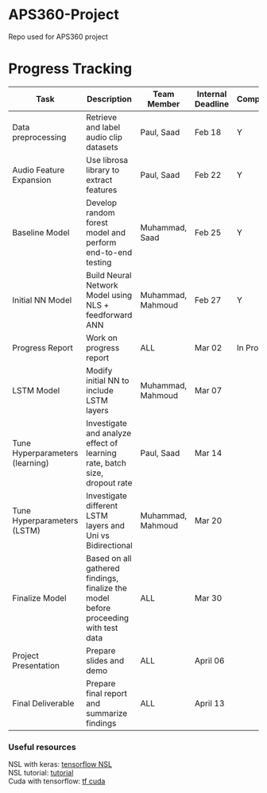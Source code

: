 # APS360-Project
Repo used for APS360 project

# Progress Tracking

| Task                            | Description                                                                         | Team Member       | Internal Deadline | Completed?  |
|---------------------------------|-------------------------------------------------------------------------------------|-------------------|-------------------|-------------|
| Data preprocessing              | Retrieve and label audio clip datasets                                              | Paul, Saad        | Feb 18            | Y           |
| Audio Feature Expansion         | Use librosa library to extract features                                             | Paul, Saad        | Feb 22            | Y           |
| Baseline Model                  | Develop random forest model and perform end-to-end testing                          | Muhammad, Saad    | Feb 25            | Y           |
| Initial NN Model                | Build Neural Network Model using NLS + feedforward ANN                              | Muhammad, Mahmoud | Feb 27            | Y           |
| Progress Report                 | Work on progress report                                                             | ALL               | Mar 02            | In Progress |
| LSTM Model                      | Modify initial NN to include LSTM layers                                            | Muhammad, Mahmoud | Mar 07            |             |
| Tune Hyperparameters (learning) | Investigate and analyze effect of learning rate, batch size, dropout rate           | Paul, Saad        | Mar 14            |             |
| Tune Hyperparameters (LSTM)     | Investigate different LSTM layers and Uni vs Bidirectional                          | Muhammad, Mahmoud | Mar 20            |             |
| Finalize Model                  | Based on all gathered findings, finalize the model before proceeding with test data | ALL               | Mar 30            |             |
| Project Presentation            | Prepare slides and demo                                                             | ALL               | April 06          |             |
| Final Deliverable               | Prepare final report and summarize findings                                         | ALL               | April 13          |             |

### Useful resources
NSL with keras: <a href="https://www.tensorflow.org/neural_structured_learning">tensorflow NSL </a> <br>
NSL tutorial: <a href="https://analyticsindiamag.com/tensorflows-neural-structured-learning-makes-deep-learning-super-easy/"> tutorial </a> <br>
Cuda with tensorflow: <a href="https://colab.research.google.com/notebooks/gpu.ipynb"> tf cuda </a> <br>
